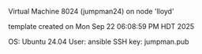 Virtual Machine 8024 (jumpman24) on node 'lloyd'

template created on Mon Sep 22 06:08:59 PM HDT 2025

OS: Ubuntu 24.04
User: ansible
SSH key: jumpman.pub
